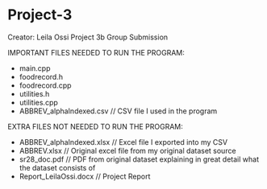 # Project-3
Creator: Leila Ossi
Project 3b Group Submission

IMPORTANT FILES NEEDED TO RUN THE PROGRAM:
- main.cpp 
- foodrecord.h
- foodrecord.cpp
- utilities.h
- utilities.cpp
- ABBREV_alphaIndexed.csv // CSV file I used in the program

EXTRA FILES NOT NEEDED TO RUN THE PROGRAM:
- ABBREV_alphaIndexed.xlsx // Excel file I exported into my CSV
- ABBREV.xlsx // Original excel file from my original dataset source
- sr28_doc.pdf // PDF from original dataset explaining in great detail what the dataset consists of
- Report_LeilaOssi.docx // Project Report
